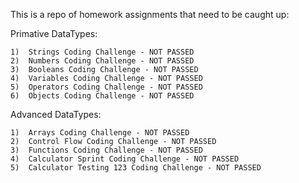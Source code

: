 This is a repo of homework assignments that need to be caught up:

Primative DataTypes:

	1)  Strings Coding Challenge - NOT PASSED
	2)  Numbers Coding Challenge - NOT PASSED
	3)  Booleans Coding Challenge - NOT PASSED
	4)  Variables Coding Challenge - NOT PASSED
	5)  Operators Coding Challenge - NOT PASSED
	6)  Objects Coding Challenge - NOT PASSED


Advanced DataTypes:

	1)  Arrays Coding Challenge - NOT PASSED
	2)  Control Flow Coding Challenge - NOT PASSED
	3)  Functions Coding Challenge - NOT PASSED
	4)  Calculator Sprint Coding Challenge - NOT PASSED
	5)  Calculator Testing 123 Coding Challenge	- NOT PASSED